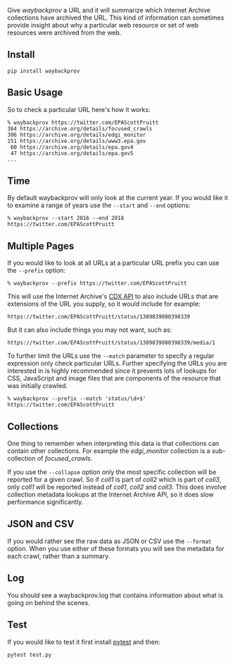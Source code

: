 Give *waybackprov* a URL and it will summarize which Internet Archive
collections have archived the URL. This kind of information can sometimes
provide insight about why a particular web resource or set of web resources were
archived from the web.

## Install 

    pip install waybackprov

## Basic Usage

So to check a particular URL here's how it works:

    % waybackprov https://twitter.com/EPAScottPruitt
    364 https://archive.org/details/focused_crawls
    306 https://archive.org/details/edgi_monitor
    151 https://archive.org/details/www3.epa.gov
     60 https://archive.org/details/epa.gov4
     47 https://archive.org/details/epa.gov5
    ...

## Time

By default waybackprov will only look at the current year. If you would like it
to examine a range of years use the `--start` and `--end` options:

    % waybackprov --start 2016 --end 2018 https://twitter.com/EPAScottPruitt

## Multiple Pages

If you would like to look at all URLs at a particular URL prefix you can use the
`--prefix` option:

    % waybackprov --prefix https://twitter.com/EPAScottPruitt

This will use the Internet Archive's [CDX API](https://github.com/webrecorder/pywb/wiki/CDX-Server-API) to also include URLs that are extensions of the URL you supply, so it would include for example:

    https://twitter.com/EPAScottPruitt/status/1309839080398339

But it can also include things you may not want, such as:

    https://twitter.com/EPAScottPruitt/status/1309839080398339/media/1

To further limit the URLs use the `--match` parameter to specify a regular
expression only check particular URLs. Further specifying the URLs you are
interested in is highly recommended since it prevents lots of lookups for CSS,
JavaScript and image files that are components of the resource that was
initially crawled.

    % waybackprov --prefix --match 'status/\d+$' https://twitter.com/EPAScottPruitt

## Collections

One thing to remember when interpreting this data is that collections can
contain other collections. For example the *edgi_monitor* collection is a
sub-collection of *focused_crawls*.

If you use the `--collapse` option only the most specific collection will be
reported for a given crawl.  So if *coll1* is part of *coll2* which is part of
*coll3*, only *coll1* will be reported instead of *coll1*, *coll2* and *coll3*.
This does involve collection metadata lookups at the Internet Archive API, so it
does slow performance significantly.

## JSON and CSV

If you would rather see the raw data as JSON or CSV use the `--format` option.
When you use either of these formats you will see the metadata for each crawl,
rather than a summary.

## Log

You should see a waybackprov.log that contains information about what is going
on behind the scenes.

## Test

If you would like to test it first install [pytest] and then:

    pytest test.py

[pytest]: https://docs.pytest.org/en/latest/
